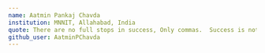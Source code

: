 ```yaml
---
name: Aatmin Pankaj Chavda
institution: MNNIT, Allahabad, India
quote: There are no full stops in success, Only commas.  Success is not a Destination. It is a Journey !!
github_user: AatminPChavda
---
```

